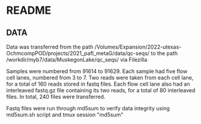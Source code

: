 # README
## DATA

Data was transferred from the path /Volumes/Expansion/2022-utexas-OchmcompPOD/projects/2021_pafl_metaG/data/qc-seqs/ to the path /workdir/myb7/data/MuskegonLake/qc_seqs/ via Filezilla

Samples were numbered from 91614 to 91629. Each sample had five flow cell lanes, numbered from 3 to 7. Two reads were taken from each cell lane, for a total of 160 reads stored in fastq files. Each flow cell lane also had an interleaved fastq.gz file containing its two reads, for a total of 80 interleaved files. In total, 240 files were transferred.

Fastq files were run through md5sum to verify data integrity using md5sum.sh script and tmux session "md5sum"
